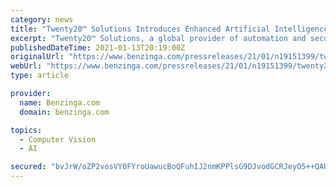 ```yaml
---
category: news
title: "Twenty20™ Solutions Introduces Enhanced Artificial Intelligence Capabilities"
excerpt: "Twenty20™ Solutions, a global provider of automation and security technology, smart surveillance and access control"
publishedDateTime: 2021-01-13T20:19:00Z
originalUrl: "https://www.benzinga.com/pressreleases/21/01/n19151399/twenty20-solutions-introduces-enhanced-artificial-intelligence-capabilities"
webUrl: "https://www.benzinga.com/pressreleases/21/01/n19151399/twenty20-solutions-introduces-enhanced-artificial-intelligence-capabilities"
type: article

provider:
  name: Benzinga.com
  domain: benzinga.com

topics:
  - Computer Vision
  - AI

secured: "bvJrW/oZP2vosVY0FYroUawucBoQFuhIJ2nmKPPlsG9DJvodGCRJeyO5++QAUtKo54edgZugZ2mUuo6oaWwOI13tZXdeoMzn/agRB92hwc0qPdcwA19pq7RDThc92iVGyBWZHKqSlJby1tv92584WcpO0k2jkJLwHR8EkCY9lNZEXefi8ST1ICiYV6zIZK76MRVSBbWLX6dGVLSchY1/7W+D9ei3Hk+D0+8oJBZEFdSqVpztwfRKhLBo0R1nN8Vcs0k2PI6fetUPc4zI02FJlltpQj7MbwSTblo/26wWSYT8CeukUEEhfBN4pzH2SDqcnqPtNCfb9UNWFxxzZ3r6/Eg9OpLG3l6gyYWhtAxucY4=;jpTcJFadS3SHnTVaxVF7PA=="
---
```


